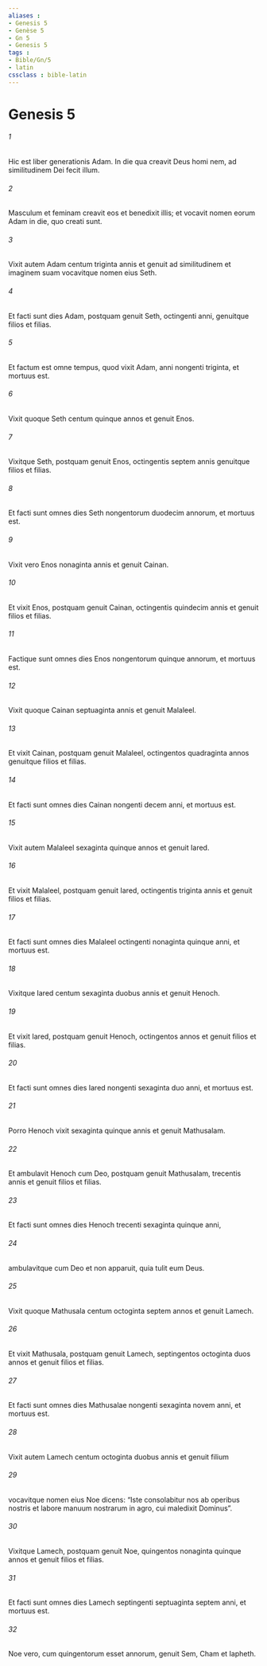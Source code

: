 ```yaml
---
aliases : 
- Genesis 5
- Genèse 5
- Gn 5
- Genesis 5
tags : 
- Bible/Gn/5
- latin
cssclass : bible-latin
---
```


# Genesis 5

###### 1
Hic est liber generationis Adam. In die qua creavit Deus homi nem, ad similitudinem Dei fecit illum. 
###### 2
Masculum et feminam creavit eos et benedixit illis; et vocavit nomen eorum Adam in die, quo creati sunt. 
###### 3
Vixit autem Adam centum triginta annis et genuit ad similitudinem et imaginem suam vocavitque nomen eius Seth. 
###### 4
Et facti sunt dies Adam, postquam genuit Seth, octingenti anni, genuitque filios et filias. 
###### 5
Et factum est omne tempus, quod vixit Adam, anni nongenti triginta, et mortuus est.
###### 6
Vixit quoque Seth centum quinque annos et genuit Enos. 
###### 7
Vixitque Seth, postquam genuit Enos, octingentis septem annis genuitque filios et filias. 
###### 8
Et facti sunt omnes dies Seth nongentorum duodecim annorum, et mortuus est.
###### 9
Vixit vero Enos nonaginta annis et genuit Cainan. 
###### 10
Et vixit Enos, postquam genuit Cainan, octingentis quindecim annis et genuit filios et filias. 
###### 11
Factique sunt omnes dies Enos nongentorum quinque annorum, et mortuus est.
###### 12
Vixit quoque Cainan septuaginta annis et genuit Malaleel. 
###### 13
Et vixit Cainan, postquam genuit Malaleel, octingentos quadraginta annos genuitque filios et filias. 
###### 14
Et facti sunt omnes dies Cainan nongenti decem anni, et mortuus est.
###### 15
Vixit autem Malaleel sexaginta quinque annos et genuit Iared. 
###### 16
Et vixit Malaleel, postquam genuit Iared, octingentis triginta annis et genuit filios et filias. 
###### 17
Et facti sunt omnes dies Malaleel octingenti nonaginta quinque anni, et mortuus est.
###### 18
Vixitque Iared centum sexaginta duobus annis et genuit Henoch. 
###### 19
Et vixit Iared, postquam genuit Henoch, octingentos annos et genuit filios et filias. 
###### 20
Et facti sunt omnes dies Iared nongenti sexaginta duo anni, et mortuus est.
###### 21
Porro Henoch vixit sexaginta quinque annis et genuit Mathusalam. 
###### 22
Et ambulavit Henoch cum Deo, postquam genuit Mathusalam, trecentis annis et genuit filios et filias. 
###### 23
Et facti sunt omnes dies Henoch trecenti sexaginta quinque anni, 
###### 24
ambulavitque cum Deo et non apparuit, quia tulit eum Deus.
###### 25
Vixit quoque Mathusala centum octoginta septem annos et genuit Lamech. 
###### 26
Et vixit Mathusala, postquam genuit Lamech, septingentos octoginta duos annos et genuit filios et filias. 
###### 27
Et facti sunt omnes dies Mathusalae nongenti sexaginta novem anni, et mortuus est.
###### 28
Vixit autem Lamech centum octoginta duobus annis et genuit filium 
###### 29
vocavitque nomen eius Noe dicens: “Iste consolabitur nos ab operibus nostris et labore manuum nostrarum in agro, cui maledixit Dominus”. 
###### 30
Vixitque Lamech, postquam genuit Noe, quingentos nonaginta quinque annos et genuit filios et filias. 
###### 31
Et facti sunt omnes dies Lamech septingenti septuaginta septem anni, et mortuus est.
###### 32
Noe vero, cum quingentorum esset annorum, genuit Sem, Cham et Iapheth.
